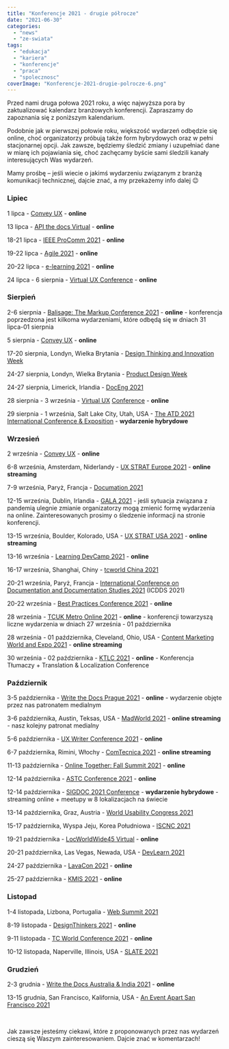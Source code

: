 ```yaml
---
title: "Konferencje 2021 - drugie półrocze"
date: "2021-06-30"
categories: 
  - "news"
  - "ze-swiata"
tags: 
  - "edukacja"
  - "kariera"
  - "konferencje"
  - "praca"
  - "spolecznosc"
coverImage: "Konferencje-2021-drugie-polrocze-6.png"
---
```


Przed nami druga połowa 2021 roku, a więc najwyższa pora by zaktualizować kalendarz branżowych konferencji. Zapraszamy do zapoznania się z poniższym kalendarium.

Podobnie jak w pierwszej połowie roku, większość wydarzeń odbędzie się online, choć organizatorzy próbują także form hybrydowych oraz w pełni stacjonarnej opcji. Jak zawsze, będziemy śledzić zmiany i uzupełniać dane w miarę ich pojawiania się, choć zachęcamy byście sami śledzili kanały interesujących Was wydarzeń.

Mamy prośbę – jeśli wiecie o jakimś wydarzeniu związanym z branżą komunikacji technicznej, dajcie znać, a my przekażemy info dalej 😉

### Lipiec

1 lipca - [Convey UX](https://conveyux.com/) - **online**

13 lipca - [API the docs Virtual](https://apithedocs.org/virtual-2021) - **online**

18-21 lipca - [IEEE ProComm 2021](https://attend.ieee.org/procomm-2021/procomm-2021-conference-overview/) - **online**

19-22 lipca - [Agile 2021](https://www.agilealliance.org/agile2021/) - **online**

20-22 lipca - [e-learning 2021](https://www.elearning-conf.org/) - **online**

24 lipca - 6 sierpnia - [Virtual UX Conference](https://www.nngroup.com/training/july/) - **online**

### Sierpień

2-6 sierpnia - [Balisage: The Markup Conference 2021](http://www.balisage.net/) - **online** - konferencja poprzedzona jest kilkoma wydarzeniami, które odbędą się w dniach 31 lipca-01 sierpnia

5 sierpnia - [Convey UX](https://conveyux.com/) - **online**

17-20 sierpnia, Londyn, Wielka Brytania - [Design Thinking and Innovation Week](https://futurelondonacademy.co.uk/en/course/design-thinking-and-innovation)

24-27 sierpnia, Londyn, Wielka Brytania - [Product Design Week](https://futurelondonacademy.co.uk/en/course/ux-and-digital-design)

24-27 sierpnia, Limerick, Irlandia - [DocEng 2021](https://doceng.org/doceng2021)

28 sierpnia - 3 września - [Virtual UX](https://www.nngroup.com/training/august/) [Conference](https://www.nngroup.com/training/august/) - **online**

29 sierpnia - 1 września, Salt Lake City, Utah, USA - [The ATD 2021 International Conference & Exposition](https://atdconference.td.org/welcome) - **wydarzenie hybrydowe**

### Wrzesień

2 września - [Convey UX](https://conveyux.com/) - **online**

6-8 września, Amsterdam, Niderlandy - [UX STRAT Europe 2021](https://uxstrat.com/europe/) - **online streaming**

7-9 września, Paryż, Francja - [Documation 2021](https://www.documation.fr/)

12-15 września, Dublin, Irlandia - [GALA 2021](https://www.gala-global.org/GALA2021) - jeśli sytuacja związana z pandemią ulegnie zmianie organizatorzy mogą zmienić formę wydarzenia na online. Zainteresowanych prosimy o śledzenie informacji na stronie konferencji.

13-15 września, Boulder, Kolorado, USA - [UX STRAT USA 2021](https://uxstrat.com/usa/) - **online streaming**

13-16 września - [Learning DevCamp 2021](http://learningdevcamp.com/) - **online**

16-17 września, Shanghai, Chiny - [tcworld China 2021](https://www.tcworld-china.cn/en/)

20-21 września, Paryż, Francja - [International Conference on Documentation and Documentation Studies 2021](https://waset.org/documentation-and-documentation-studies-conference-in-september-2021-in-paris) (ICDDS 2021)

20-22 września - [Best Practices Conference 2021](https://bp.infomanagementcenter.com/) - **online**

28 września - [TCUK Metro Online 2021](http://technicalcommunicationuk.com/?p=10337) - **online** - konferencji towarzyszą liczne wydarzenia w dniach 27 września - 01 października

28 września - 01 października, Cleveland, Ohio, USA - [Content Marketing World and Expo 2021](https://www.contentmarketingworld.com/) - **online streaming**

30 września - 02 października - [KTLC 2021](https://www.konferencjatlumaczy.pl/) - **online** - Konferencja Tłumaczy + Translation & Localization Conference

### Październik

3-5 października - [Write the Docs Prague 2021](https://www.writethedocs.org/conf/prague/2021/) - **online** - wydarzenie objęte przez nas patronatem medialnym

3-6 października, Austin, Teksas, USA - [MadWorld 2021](https://www.madcapsoftware.com/madworld-conferences/madworld-2021/) - **online streaming** - nasz kolejny patronat medialny

5-6 października - [UX Writer Conference 2021](https://uxwriterconference.com/) - **online**

6-7 października, Rimini, Włochy - [ComTecnica 2021](https://www.comtecnica.eu/en/) - **online streaming**

11-13 października - [Online Together: Fall Summit 2021](https://aneventapart.com/event/fall-summit-2021) - **online**

12-14 października - [ASTC Conference 2021](https://www.astc.org.au/astc-conference-2021) - **online**

12-14 października - [SIGDOC 2021 Conference](https://sigdoc.acm.org/conference/2021/) - **wydarzenie hybrydowe** - streaming online + meetupy w 8 lokalizacjach na świecie

13-14 października, Graz, Austria - [World Usability Congress 2021](https://worldusabilitycongress.com/)

15-17 października, Wyspa Jeju, Korea Południowa - [ISCNC 2021](http://www.iscnc.org/)

19-21 października - [LocWorldWide45 Virtual](https://locworld.com/) - **online**

20-21 października, Las Vegas, Newada, USA - [DevLearn 2021](https://devlearn.com/)

24-27 października - [LavaCon 2021](https://lavacon.org/) - **online**

25-27 października - [KMIS 2021](http://www.kmis.ic3k.org/) - **online**

### Listopad

1-4 listopada, Lizbona, Portugalia - [Web Summit 2021](https://websummit.com/)

8-19 listopada - [DesignThinkers 2021](https://pheedloop.com/designthinkers/site/) - **online**

9-11 listopada - [TC World Conference 2021](https://tcworldconference.tekom.de/) - **online**

10-12 listopada, Naperville, Illinois, USA - [SLATE 2021](https://www.slategroup.org/conference)

### Grudzień

2-3 grudnia - [Write the Docs Australia & India 2021](https://www.writethedocs.org/conf/australia/2021/) - **online**

13-15 grudnia, San Francisco, Kalifornia, USA - [An Event Apart San Francisco 2021](https://aneventapart.com/event/san-francisco-2021)

 

Jak zawsze jesteśmy ciekawi, które z proponowanych przez nas wydarzeń cieszą się Waszym zainteresowaniem. Dajcie znać w komentarzach!
